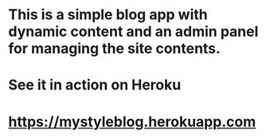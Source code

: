 # This is a simple blog app with dynamic content and an admin panel for managing the site contents.
# See it in action on Heroku
# https://mystyleblog.herokuapp.com
